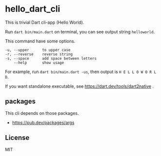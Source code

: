 # hello_dart_cli
This is trivial Dart cli-app (Hello World).

Run `dart bin/main.dart` on terminal, you can see output string `helloworld`.

This command have some options.

```
-u, --upper      to upper case
-r, --reverse    reverse string
-s, --space      add space between letters
    --help       show usage
```

For example, run `dart bin/main.dart -us`, then output is `H E L L O W O R L D`.

If you want standalone executable, see https://dart.dev/tools/dart2native . 

## packages
This cli depends on those packages.
- https://pub.dev/packages/args

## License
MIT
